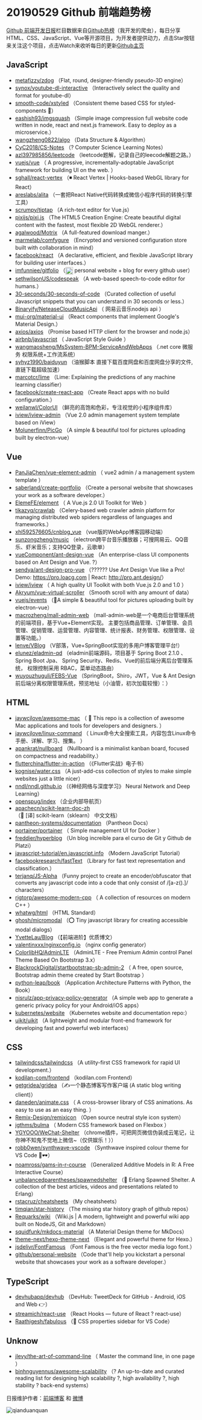 # 20190529 Github 前端趋势榜

[Github 前端开发日报](https://qdkfweb.cn/c/news)栏目数据来自[Github热榜](https://github.qdkfweb.cn/)（我开发的爬虫），每日分享HTML、CSS、JavaScript、Vue等开源项目，为开发者提供动力，点击Star按钮来关注这个项目，点击Watch来收听每日的更新[Github主页](https://github.com/kujian/githubTrending)
## JavaScript

* [metafizzy/zdog](https://github.com/metafizzy/zdog) （Flat, round, designer-friendly pseudo-3D engine）
* [synox/youtube-dl-interactive](https://github.com/synox/youtube-dl-interactive) （Interactively select the quality and format for youtube-dl）
* [smooth-code/xstyled](https://github.com/smooth-code/xstyled) （Consistent theme based CSS for styled-components &#x1f485;）
* [eashish93/imgsquash](https://github.com/eashish93/imgsquash) （Simple image compression full website code written in node, react and next.js framework. Easy to deploy as a microservice.）
* [wangzheng0822/algo](https://github.com/wangzheng0822/algo) （Data Structure &amp; Algorithm）
* [CyC2018/CS-Notes](https://github.com/CyC2018/CS-Notes) （? Computer Science Learning Notes）
* [azl397985856/leetcode](https://github.com/azl397985856/leetcode) （leetcode题解，记录自己的leecode解题之路。）
* [vuejs/vue](https://github.com/vuejs/vue) （
        A progressive, incrementally-adoptable JavaScript framework for building UI on the web.
      ）
* [sghall/react-vertex](https://github.com/sghall/react-vertex) （◾️ React Vertex | Hooks-based WebGL library for React）
* [areslabs/alita](https://github.com/areslabs/alita) （一套把React Native代码转换成微信小程序代码的转换引擎工具）
* [scrumpy/tiptap](https://github.com/scrumpy/tiptap) （A rich-text editor for Vue.js）
* [pixijs/pixi.js](https://github.com/pixijs/pixi.js) （The HTML5 Creation Engine: Create beautiful digital content with the fastest, most flexible 2D WebGL renderer.）
* [agalwood/Motrix](https://github.com/agalwood/Motrix) （A full-featured download manger.）
* [marmelab/comfygure](https://github.com/marmelab/comfygure) （Encrypted and versioned configuration store built with collaboration in mind）
* [facebook/react](https://github.com/facebook/react) （A declarative, efficient, and flexible JavaScript library for building user interfaces.）
* [imfunniee/gitfolio](https://github.com/imfunniee/gitfolio) （<img class="emoji" title=":octocat:" alt=":octocat:" src="https://github.githubassets.com/images/icons/emoji/octocat.png" height="20" width="20" align="absmiddle"> personal website + blog for every github user）
* [sethwilsonUS/codespeak](https://github.com/sethwilsonUS/codespeak) （A web-based speech-to-code editor for humans.）
* [30-seconds/30-seconds-of-code](https://github.com/30-seconds/30-seconds-of-code) （Curated collection of useful Javascript snippets that you can understand in 30 seconds or less.）
* [Binaryify/NeteaseCloudMusicApi](https://github.com/Binaryify/NeteaseCloudMusicApi) （
        网易云音乐nodejs api
      ）
* [mui-org/material-ui](https://github.com/mui-org/material-ui) （React components that implement Google's Material Design.）
* [axios/axios](https://github.com/axios/axios) （Promise based HTTP client for the browser and node.js）
* [airbnb/javascript](https://github.com/airbnb/javascript) （
        JavaScript Style Guide
      ）
* [wangmaosheng/MsSystem-BPM-ServiceAndWebApps](https://github.com/wangmaosheng/MsSystem-BPM-ServiceAndWebApps) （.net core 微服务 权限系统+工作流系统）
* [syhyz1990/baiduyun](https://github.com/syhyz1990/baiduyun) （油猴脚本 直接下载百度网盘和百度网盘分享的文件,直链下载超级加速）
* [marcotcr/lime](https://github.com/marcotcr/lime) （Lime: Explaining the predictions of any machine learning classifier）
* [facebook/create-react-app](https://github.com/facebook/create-react-app) （Create React apps with no build configuration.）
* [weilanwl/ColorUI](https://github.com/weilanwl/ColorUI) （鲜亮的高饱和色彩，专注视觉的小程序组件库）
* [iview/iview-admin](https://github.com/iview/iview-admin) （Vue 2.0 admin management system template based on iView）
* [Molunerfinn/PicGo](https://github.com/Molunerfinn/PicGo) （A simple &amp; beautiful tool for pictures uploading built by electron-vue）

## Vue

* [PanJiaChen/vue-element-admin](https://github.com/PanJiaChen/vue-element-admin) （
        vue2 admin / a management system template
      ）
* [saberland/create-portfolio](https://github.com/saberland/create-portfolio) （Create a personal website that showcases your work as a software developer.）
* [ElemeFE/element](https://github.com/ElemeFE/element) （
        A Vue.js 2.0 UI Toolkit for Web
      ）
* [tikazyq/crawlab](https://github.com/tikazyq/crawlab) （Celery-based web crawler admin platform for managing distributed web spiders regardless of languages and frameworks.）
* [xhl592576605/cnblog_vue](https://github.com/xhl592576605/cnblog_vue) （vue版的WebApp博客园移动端）
* [sunzongzheng/music](https://github.com/sunzongzheng/music) （electron跨平台音乐播放器；可搜网易云、QQ音乐、虾米音乐；支持QQ登录，云歌单）
* [vueComponent/ant-design-vue](https://github.com/vueComponent/ant-design-vue) （An enterprise-class UI components based on Ant Design and Vue. ?）
* [sendya/ant-design-pro-vue](https://github.com/sendya/ant-design-pro-vue) （??‍???‍? Use Ant Design Vue like a Pro! Demo: <a href="https://pro.loacg.com" rel="nofollow">https://pro.loacg.com</a> | React: <a href="http://pro.ant.design/" rel="nofollow">http://pro.ant.design/</a>）
* [iview/iview](https://github.com/iview/iview) （
        A high quality UI Toolkit with both Vue.js 2.0 and 1.0
      ）
* [Akryum/vue-virtual-scroller](https://github.com/Akryum/vue-virtual-scroller) （Smooth scroll with any amount of data）
* [vuejs/events](https://github.com/vuejs/events) （&#x1f680;A simple &amp; beautiful tool for pictures uploading built by electron-vue）
* [macrozheng/mall-admin-web](https://github.com/macrozheng/mall-admin-web) （mall-admin-web是一个电商后台管理系统的前端项目，基于Vue+Element实现。 主要包括商品管理、订单管理、会员管理、促销管理、运营管理、内容管理、统计报表、财务管理、权限管理、设置等功能。）
* [lenve/VBlog](https://github.com/lenve/VBlog) （V部落，Vue+SpringBoot实现的多用户博客管理平台!）
* [elunez/eladmin-qd](https://github.com/elunez/eladmin-qd) （eladmin前端源码，项目基于 Spring Boot 2.1.0 、 Spring Boot Jpa、 Spring Security、Redis、Vue的前后端分离后台管理系统， 权限控制采用 RBAC，菜单动态路由）
* [wuyouzhuguli/FEBS-Vue](https://github.com/wuyouzhuguli/FEBS-Vue) （SpringBoot，Shiro，JWT，Vue &amp; Ant Design 前后端分离权限管理系统，预览地址（小油管，初次加载较慢）：）

## HTML

* [jaywcjlove/awesome-mac](https://github.com/jaywcjlove/awesome-mac) （
         This repo is a collection of awesome Mac applications and tools for developers and designers.
      ）
* [jaywcjlove/linux-command](https://github.com/jaywcjlove/linux-command) （
        Linux命令大全搜索工具，内容包含Linux命令手册、详解、学习、搜集。
      ）
* [apankrat/nullboard](https://github.com/apankrat/nullboard) （Nullboard is a minimalist kanban board, focused on compactness and readability.）
* [flutterchina/flutter-in-action](https://github.com/flutterchina/flutter-in-action) （《Flutter实战》电子书）
* [kognise/water.css](https://github.com/kognise/water.css) （A just-add-css collection of styles to make simple websites just a little nicer）
* [nndl/nndl.github.io](https://github.com/nndl/nndl.github.io) （《神经网络与深度学习》 Neural Network and Deep Learning）
* [openspug/index](https://github.com/openspug/index) （企业内部导航页）
* [apachecn/scikit-learn-doc-zh](https://github.com/apachecn/scikit-learn-doc-zh) （&#x1f4d6; [译] scikit-learn（sklearn） 中文文档）
* [pantheon-systems/documentation](https://github.com/pantheon-systems/documentation) （Pantheon Docs）
* [portainer/portainer](https://github.com/portainer/portainer) （
        Simple management UI for Docker
      ）
* [freddier/hyperblog](https://github.com/freddier/hyperblog) （Un blog increíble para el curso de Git y Github de Platzi）
* [javascript-tutorial/en.javascript.info](https://github.com/javascript-tutorial/en.javascript.info) （Modern JavaScript Tutorial）
* [facebookresearch/fastText](https://github.com/facebookresearch/fastText) （Library for fast text representation and classification.）
* [terjanq/JS-Alpha](https://github.com/terjanq/JS-Alpha) （Funny project to create an encoder/obfuscator that converts any javascript code into a code that only consist of /[a-z().]/ characters）
* [rigtorp/awesome-modern-cpp](https://github.com/rigtorp/awesome-modern-cpp) （
        A collection of resources on modern C++
      ）
* [whatwg/html](https://github.com/whatwg/html) （HTML Standard）
* [ghosh/micromodal](https://github.com/ghosh/micromodal) （⭕ Tiny javascript library for creating accessible modal dialogs）
* [YvetteLau/Blog](https://github.com/YvetteLau/Blog) （【前端进阶】优质博文）
* [valentinxxx/nginxconfig.io](https://github.com/valentinxxx/nginxconfig.io) （nginx config generator）
* [ColorlibHQ/AdminLTE](https://github.com/ColorlibHQ/AdminLTE) （AdminLTE - Free Premium Admin control Panel Theme Based On Bootstrap 3.x）
* [BlackrockDigital/startbootstrap-sb-admin-2](https://github.com/BlackrockDigital/startbootstrap-sb-admin-2) （
        A free, open source, Bootstrap admin theme created by Start Bootstrap
      ）
* [python-leap/book](https://github.com/python-leap/book) （Application Architecture Patterns with Python, the Book）
* [nisrulz/app-privacy-policy-generator](https://github.com/nisrulz/app-privacy-policy-generator) （A simple web app to generate a generic privacy policy for your Android/iOS apps）
* [kubernetes/website](https://github.com/kubernetes/website) （Kubernetes website and documentation repo:）
* [uikit/uikit](https://github.com/uikit/uikit) （A lightweight and modular front-end framework for developing fast and powerful web interfaces）

## CSS

* [tailwindcss/tailwindcss](https://github.com/tailwindcss/tailwindcss) （A utility-first CSS framework for rapid UI development.）
* [kodilan-com/frontend](https://github.com/kodilan-com/frontend) （kodilan.com Frontend）
* [getgridea/gridea](https://github.com/getgridea/gridea) （✍️一个静态博客写作客户端 (A static blog writing client)）
* [daneden/animate.css](https://github.com/daneden/animate.css) （
        A cross-browser library of CSS animations. As easy to use as an easy thing.
      ）
* [Remix-Design/remixicon](https://github.com/Remix-Design/remixicon) （Open source neutral style icon system）
* [jgthms/bulma](https://github.com/jgthms/bulma) （
        Modern CSS framework based on Flexbox
      ）
* [YGYOOO/WeChat-Shelter](https://github.com/YGYOOO/WeChat-Shelter) （chrome插件，可把网页微信伪装成云笔记，让你神不知鬼不觉地上微信~（仅供娱乐！））
* [robb0wen/synthwave-vscode](https://github.com/robb0wen/synthwave-vscode) （Synthwave inspired colour theme for VS Code &#x1f305;&#x1f576;）
* [noamross/gams-in-r-course](https://github.com/noamross/gams-in-r-course) （Generalized Additive Models in R: A Free Interactive Course）
* [unbalancedparentheses/spawnedshelter](https://github.com/unbalancedparentheses/spawnedshelter) （&#x1f4d8; Erlang Spawned Shelter. A collection of the best articles, videos and presentations related to Erlang）
* [rstacruz/cheatsheets](https://github.com/rstacruz/cheatsheets) （My cheatsheets）
* [timqian/star-history](https://github.com/timqian/star-history) （The missing star history graph of github repos）
* [Requarks/wiki](https://github.com/Requarks/wiki) （Wiki.js | A modern, lightweight and powerful wiki app built on NodeJS, Git and Markdown）
* [squidfunk/mkdocs-material](https://github.com/squidfunk/mkdocs-material) （A Material Design theme for MkDocs）
* [theme-next/hexo-theme-next](https://github.com/theme-next/hexo-theme-next) （Elegant and powerful theme for Hexo.）
* [jsdelivr/FontFamous](https://github.com/jsdelivr/FontFamous) （Font Famous is the free vector media logo font.）
* [github/personal-website](https://github.com/github/personal-website) （Code that'll help you kickstart a personal website that showcases your work as a software developer.）

## TypeScript

* [devhubapp/devhub](https://github.com/devhubapp/devhub) （DevHub: TweetDeck for GitHub - Android, iOS and Web &#x1f449;）
* [streamich/react-use](https://github.com/streamich/react-use) （React Hooks — future of React ? react-use）
* [Raathigesh/fabulous](https://github.com/Raathigesh/fabulous) （&#x1f3a8; CSS properties sidebar for VS Code）

## Unknow

* [jlevy/the-art-of-command-line](https://github.com/jlevy/the-art-of-command-line) （
        Master the command line, in one page
      ）
* [binhnguyennus/awesome-scalability](https://github.com/binhnguyennus/awesome-scalability) （? An up-to-date and curated reading list for designing high scalability ?, high availability ?, high stability ? back-end systems）


日报维护作者：[前端博客](https://qdkfweb.cn/) 和 [微博](https://qdkfweb.cn/go/weibo)

![qianduanquan](https://user-images.githubusercontent.com/3055447/38468989-651132ac-3b80-11e8-8e6b-15122322a9d7.png)